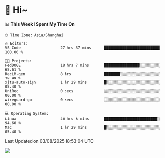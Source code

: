 # 👋 Hi~

<!--START_SECTION:waka-->
📊 **This Week I Spent My Time On** 

```text
🕑︎ Time Zone: Asia/Shanghai

🔥 Editors: 
VS Code                  27 hrs 37 mins      █████████████████████████   100.00 % 

🐱‍💻 Projects: 
FedDOGE                  18 hrs 7 mins       ████████████████░░░░░░░░░   65.61 % 
RecLM-gen                8 hrs               ███████░░░░░░░░░░░░░░░░░░   28.99 % 
xjtu-auto-sign           1 hr 29 mins        █░░░░░░░░░░░░░░░░░░░░░░░░   05.40 % 
UniRec                   0 secs              ░░░░░░░░░░░░░░░░░░░░░░░░░   00.00 % 
wireguard-go             0 secs              ░░░░░░░░░░░░░░░░░░░░░░░░░   00.00 % 

💻 Operating System: 
Linux                    26 hrs 8 mins       ████████████████████████░   94.60 % 
Mac                      1 hr 29 mins        █░░░░░░░░░░░░░░░░░░░░░░░░   05.40 % 
```


 Last Updated on 03/08/2025 18:53:04 UTC
<!--END_SECTION:waka-->

![](https://komarev.com/ghpvc/?username=lvdongyi&label=Profile%20views&color=0e75b6&style=flat)
<!---
lvdongyi/lvdongyi is a ✨ special ✨ repository because its `README.md` (this file) appears on your GitHub profile.
You can click the Preview link to take a look at your changes.
--->
